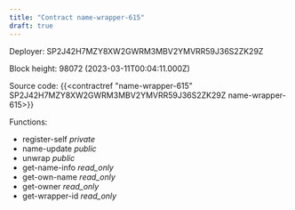 ```yaml
---
title: "Contract name-wrapper-615"
draft: true
---
```

Deployer: SP2J42H7MZY8XW2GWRM3MBV2YMVRR59J36S2ZK29Z


 



Block height: 98072 (2023-03-11T00:04:11.000Z)

Source code: {{<contractref "name-wrapper-615" SP2J42H7MZY8XW2GWRM3MBV2YMVRR59J36S2ZK29Z name-wrapper-615>}}

Functions:

* register-self _private_
* name-update _public_
* unwrap _public_
* get-name-info _read_only_
* get-own-name _read_only_
* get-owner _read_only_
* get-wrapper-id _read_only_
